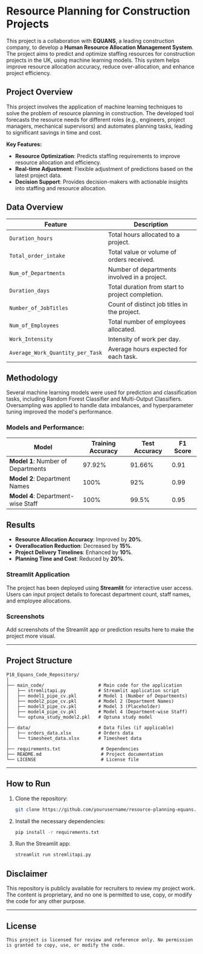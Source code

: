 # Resource Planning for Construction Projects

This project is a collaboration with **EQUANS**, a leading construction company, to develop a **Human Resource Allocation Management System**. The project aims to predict and optimize staffing resources for construction projects in the UK, using machine learning models. This system helps improve resource allocation accuracy, reduce over-allocation, and enhance project efficiency.

## Project Overview

This project involves the application of machine learning techniques to solve the problem of resource planning in construction. The developed tool forecasts the resource needs for different roles (e.g., engineers, project managers, mechanical supervisors) and automates planning tasks, leading to significant savings in time and cost.

**Key Features:**
- **Resource Optimization**: Predicts staffing requirements to improve resource allocation and efficiency.
- **Real-time Adjustment**: Flexible adjustment of predictions based on the latest project data.
- **Decision Support**: Provides decision-makers with actionable insights into staffing and resource allocation.

## Data Overview

| Feature                          | Description                                           |
|-----------------------------------|-------------------------------------------------------|
| `Duration_hours`                  | Total hours allocated to a project.                   |
| `Total_order_intake`              | Total value or volume of orders received.             |
| `Num_of_Departments`              | Number of departments involved in a project.          |
| `Duration_days`                   | Total duration from start to project completion.      |
| `Number_of_JobTitles`             | Count of distinct job titles in the project.          |
| `Num_of_Employees`                | Total number of employees allocated.                  |
| `Work_Intensity`                  | Intensity of work per day.                            |
| `Average_Work_Quantity_per_Task`  | Average hours expected for each task.                 |

## Methodology

Several machine learning models were used for prediction and classification tasks, including Random Forest Classifier and Multi-Output Classifiers. Oversampling was applied to handle data imbalances, and hyperparameter tuning improved the model's performance.

### Models and Performance:

| Model                              | Training Accuracy | Test Accuracy | F1 Score  |
|-------------------------------------|-------------------|---------------|-----------|
| **Model 1**: Number of Departments  | 97.92%            | 91.66%        | 0.91      |
| **Model 2**: Department Names       | 100%              | 92%           | 0.99      |
| **Model 4**: Department-wise Staff  | 100%              | 99.5%         | 0.95      |

## Results

- **Resource Allocation Accuracy**: Improved by **20%**.
- **Overallocation Reduction**: Decreased by **15%**.
- **Project Delivery Timelines**: Enhanced by **10%**.
- **Planning Time and Cost**: Reduced by **20%**.

### Streamlit Application
The project has been deployed using **Streamlit** for interactive user access. Users can input project details to forecast department count, staff names, and employee allocations.

### Screenshots

Add screenshots of the Streamlit app or prediction results here to make the project more visual.

---

## Project Structure

```
P18_Equans_Code_Repository/
│
├── main_code/                    # Main code for the application
│   ├── stremlitapi.py            # Streamlit application script
│   ├── model1_pipe_cv.pkl        # Model 1 (Number of Departments)
│   ├── model2_pipe_cv.pkl        # Model 2 (Department Names)
│   ├── model3_pipe_cv.pkl        # Model 3 (Placeholder)
│   ├── model4_pipe_cv.pkl        # Model 4 (Department-wise Staff)
│   └── optuna_study_model2.pkl   # Optuna study model
│
├── data/                         # Data files (if applicable)
│   ├── orders_data.xlsx          # Orders data
│   └── timesheet_data.xlsx       # Timesheet data
│
├── requirements.txt               # Dependencies
├── README.md                      # Project documentation
└── LICENSE                        # License file
```

---

## How to Run

1. Clone the repository:
   ```bash
   git clone https://github.com/yourusername/resource-planning-equans.git
   ```
2. Install the necessary dependencies:
   ```bash
   pip install -r requirements.txt
   ```
3. Run the Streamlit app:
   ```bash
   streamlit run stremlitapi.py
   ```

## Disclaimer

This repository is publicly available for recruiters to review my project work. The content is proprietary, and no one is permitted to use, copy, or modify the code for any other purpose.

---

## License

```
This project is licensed for review and reference only. No permission is granted to copy, use, or modify the code.
```
